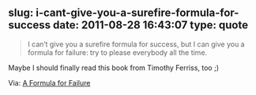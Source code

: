 slug: i-cant-give-you-a-surefire-formula-for-success
date: 2011-08-28 16:43:07
type: quote
---

> I can’t give you a surefire formula for success, but I can give you a formula for failure: try to please everybody all the time.

Maybe I should finally read this book from Timothy Ferriss, too ;)

 Via: [A Formula for Failure](http://michaelhyatt.com/quotes/a-formula-for-failure?utm_source=feedburner&utm_medium=feed&utm_campaign=Feed:%20michaelhyatt%20(Michael%20Hyatt))

